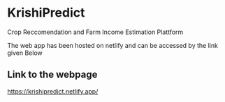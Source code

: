 # KrishiPredict
Crop Reccomendation and Farm Income Estimation Plattform

The web app has been hosted on netlify and can be accessed by the link given Below
## Link to the webpage
https://krishipredict.netlify.app/

